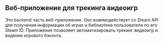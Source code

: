 ## Веб-приложение для трекинга видеоигр

Это backend часть веб-приложения. Оно взаимодействует со Steam API для получения информации об играх и библиотеке пользователя по его Steam ID. Приложение позволяет автоматизировать трекинг видеоигр и ведение игрового бэклога.
